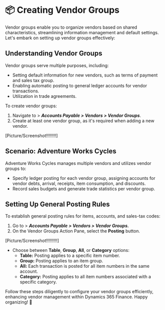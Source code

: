 # 📦 Creating Vendor Groups

Vendor groups enable you to organize vendors based on shared characteristics, streamlining information management and default settings. Let's embark on setting up vendor groups effectively:

## Understanding Vendor Groups

Vendor groups serve multiple purposes, including:
- Setting default information for new vendors, such as terms of payment and sales tax group.
- Enabling automatic posting to general ledger accounts for vendor transactions.
- Utilization in trade agreements.

To create vendor groups:
1. Navigate to > ****Accounts Payable* > *Vendors* > *Vendor Groups****.
2. Create at least one vendor group, as it's required when adding a new vendor.

[Picture/Screenshot!!!!!!!!]

## Scenario: Adventure Works Cycles

Adventure Works Cycles manages multiple vendors and utilizes vendor groups to:
- Specify ledger posting for each vendor group, assigning accounts for vendor debts, arrival, receipts, item consumption, and discounts.
- Record sales budgets and generate trade statistics per vendor group.

## Setting Up General Posting Rules

To establish general posting rules for items, accounts, and sales-tax codes:
1. Go to > ****Accounts Payable* > *Vendors* > *Vendor Groups*.***
2. On the Vendor Groups Action Pane, select the **Posting** button.

[Picture/Screenshot!!!!!!!!!]

- Choose between **Table**, **Group**, **All**, or **Category** options:
  - **Table:** Posting applies to a specific item number.
  - **Group:** Posting applies to an item group.
  - **All:** Each transaction is posted for all item numbers in the same account.
  - **Category:** Posting applies to all item numbers associated with a specific category.

Follow these steps diligently to configure your vendor groups efficiently, enhancing vendor management within Dynamics 365 Finance. Happy organizing! 🚚

